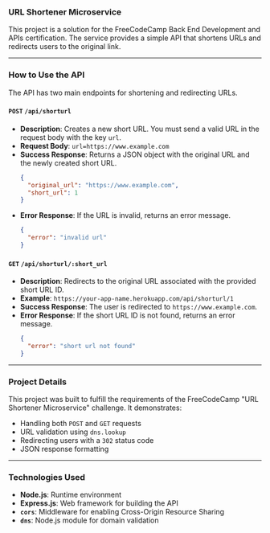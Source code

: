 ### URL Shortener Microservice

This project is a solution for the FreeCodeCamp Back End Development and APIs certification. The service provides a simple API that shortens URLs and redirects users to the original link.

-----

### How to Use the API

The API has two main endpoints for shortening and redirecting URLs.

#### `POST` `/api/shorturl`

  - **Description**: Creates a new short URL. You must send a valid URL in the request body with the key `url`.
  - **Request Body**: `url=https://www.example.com`
  - **Success Response**: Returns a JSON object with the original URL and the newly created short URL.
    ```json
    {
      "original_url": "https://www.example.com",
      "short_url": 1
    }
    ```
  - **Error Response**: If the URL is invalid, returns an error message.
    ```json
    {
      "error": "invalid url"
    }
    ```

#### `GET` `/api/shorturl/:short_url`

  - **Description**: Redirects to the original URL associated with the provided short URL ID.
  - **Example**: `https://your-app-name.herokuapp.com/api/shorturl/1`
  - **Success Response**: The user is redirected to `https://www.example.com`.
  - **Error Response**: If the short URL ID is not found, returns an error message.
    ```json
    {
      "error": "short url not found"
    }
    ```

-----

### Project Details

This project was built to fulfill the requirements of the FreeCodeCamp "URL Shortener Microservice" challenge. It demonstrates:

  - Handling both `POST` and `GET` requests
  - URL validation using `dns.lookup`
  - Redirecting users with a `302` status code
  - JSON response formatting

-----

### Technologies Used

  - **Node.js**: Runtime environment
  - **Express.js**: Web framework for building the API
  - **`cors`**: Middleware for enabling Cross-Origin Resource Sharing
  - **`dns`**: Node.js module for domain validation